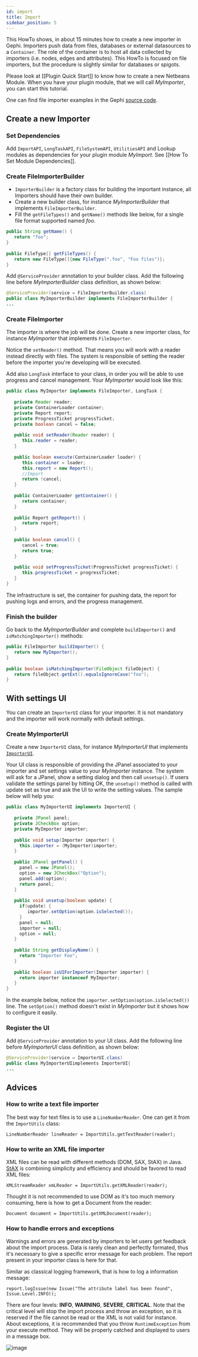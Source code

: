 ```yaml
---
id: import
title: Import
sidebar_position: 5
---
```


This HowTo shows, in about 15 minutes how to create a new importer in Gephi. Importers push data from files, databases or external datasources to a `Container`. The role of the container is to host all data collected by importers (i.e. nodes, edges and attributes). This HowTo is focused on file importers, but the procedure is slightly similar for databases or spigots.

Please look at [[Plugin Quick Start]] to know how to create a new Netbeans Module. When you have your plugin module, that we will call *MyImporter*, you can start this tutorial.

One can find file importer examples in the Gephi [source code](https://github.com/gephi/gephi/tree/master/modules/ImportPlugin/src/main).

## Create a new Importer

### Set Dependencies

Add `ImportAPI`, `LongTaskAPI`, `FileSystemAPI`, `UtilitiesAPI` and Lookup modules as dependencies for your plugin module *MyImport*. See [[How To Set Module Dependencies]].

### Create FileImporterBuilder

* `ImporterBuilder` is a factory class for building the important instance, all Importers should have their own builder.
* Create a new builder class, for instance *MyImporterBuilder* that implements `FileImporterBuilder`.
* Fill the `getFileTypes()` and `getName()` methods like below, for a single file format supported named *foo*.

```java
public String getName() {
   return "foo";
}
 
public FileType[] getFileTypes() {
   return new FileType[]{new FileType(".foo", "Foo files")};
}
```

Add `@ServiceProvider` annotation to your builder class. Add the following line before *MyImporterBuilder* class definition, as shown below:

```java
@ServiceProvider(service = FileImporterBuilder.class)
public class MyImporterBuilder implements FileImporterBuilder {
...
```

### Create FileImporter

The importer is where the job will be done. Create a new importer class, for instance *MyImporter* that implements `FileImporter`.

Notice the `setReader()` method. That means you will work with a reader instead directly with files. The system is responsible of setting the reader before the importer you're developing will be executed.

Add also `LongTask` interface to your class, in order you will be able to use progress and cancel management.
Your *MyImporter* would look like this:

```java
public class MyImporter implements FileImporter, LongTask {
 
   private Reader reader;
   private ContainerLoader container;
   private Report report;
   private ProgressTicket progressTicket;
   private boolean cancel = false;
 
   public void setReader(Reader reader) {
      this.reader = reader;
   }
 
   public boolean execute(ContainerLoader loader) {
      this.container = loader;
      this.report = new Report();
      //Import
      return !cancel;
   }
 
   public ContainerLoader getContainer() {
      return container;
   }
 
   public Report getReport() {
      return report;
   }
 
   public boolean cancel() {
      cancel = true;
      return true;
   }
 
   public void setProgressTicket(ProgressTicket progressTicket) {
      this.progressTicket = progressTicket;
   }
}
```

The infrastructure is set, the container for pushing data, the report for pushing logs and errors, and the progress management.

### Finish the builder

Go back to the *MyImporterBuilder* and complete `buildImporter()` and `isMatchingImporter()` methods:

```java
public FileImporter buildImporter() {
   return new MyImporter();
}
 
public boolean isMatchingImporter(FileObject fileObject) {
   return fileObject.getExt().equalsIgnoreCase("foo");
}
```

## With settings UI

You can create an `ImporterUI` class for your importer. It is not mandatory and the importer will work normally with default settings.

### Create MyImporterUI

Create a new `ImporterUI` class, for instance *MyImporterUI* that implements [`ImporterUI`](https://javadoc.io/doc/org.gephi/gephi/latest/org/gephi/io/importer/spi/ImporterUI.html).

Your UI class is responsible of providing the JPanel associated to your importer and set settings value to your *MyImporter* instance. The system will ask for a JPanel, show a setting dialog and then call `unsetup()`. If users validate the settings panel by hitting OK, the `unsetup()` method is called with update set as true and ask the UI to write the setting values.
The sample below will help you:

```java
public class MyImporterUI implements ImporterUI {
 
   private JPanel panel;
   private JCheckBox option;
   private MyImporter importer;
 
   public void setup(Importer importer) {
     this.importer = (MyImporter)importer;
   }
 
   public JPanel getPanel() {
     panel = new JPanel();
     option = new JCheckBox("Option");
     panel.add(option);
     return panel;
   }
 
   public void unsetup(boolean update) {
     if(update) {
        importer.setOption(option.isSelected());
     }
     panel = null;
     importer = null;
     option = null;
   }
 
   public String getDisplayName() {
     return "Importer Foo";
   }
 
   public boolean isUIForImporter(Importer importer) {
     return importer instanceof MyImporter;
   }
}
```

In the example below, notice the `importer.setOption(option.isSelected())` line. The `setOption()` method doesn't exist in *MyImporter* but it shows how to configure it easily.

### Register the UI

Add `@ServiceProvider` annotation to your UI class. Add the following line before *MyImporterUI* class definition, as shown below:

```java
@ServiceProvider(service = ImporterUI.class)
public class MyImporterUIimplements ImporterUI{
...
```

## Advices

### How to write a text file importer

The best way for text files is to use a `LineNumberReader`.
One can get it from the `ImportUtils` class:

``LineNumberReader lineReader = ImportUtils.getTextReader(reader);``

### How to write an XML file importer

XML files can be read with different methods (DOM, SAX, StAX) in Java.
[StAX](http://www.wikiwand.com/en/StAX) is combining simplicity and efficiency and should be favored to read XML files:

``XMLStreamReader xmLReader = ImportUtils.getXMLReader(reader);``

Thought it is not recommended to use DOM as it's too much memory consuming, here is how to get a Document from the reader:

``Document document = ImportUtils.getXMLDocument(reader);``

### How to handle errors and exceptions

Warnings and errors are generated by importers to let users get feedback about the import process. Data is rarely clean and perfectly formated, thus it's necessary to give a specific error message for each problem. The report present in your importer class is here for that.

Similar as classical logging framework, that is how to log a information message:

``report.logIssue(new Issue("The attribute label has been found", Issue.Level.INFO));``

There are four levels: **INFO**, **WARNING**, **SEVERE**, **CRITICAL**. Note that the critical level will stop the import process and throw an exception, so it is reserved if the file cannot be read or the XML is not valid for instance.
About exceptions, it is recommended that you throw `RuntimeException` from your execute method. They will be properly catched and displayed to users in a message box.

![image](/docs/Plugins/Import/00_image.png)
